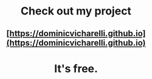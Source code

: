# <p align="center"> Check out my project </p>
## <p align="center"> [https://dominicvicharelli.github.io](https://dominicvicharelli.github.io) </p>
# <p align="center"> It's free. </p>
